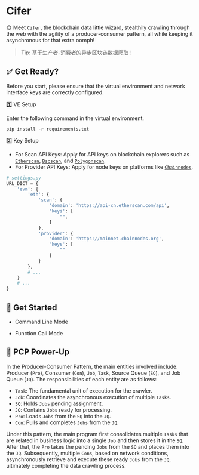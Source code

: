 # Cifer

😋 Meet `Cifer`, the blockchain data little wizard, 
stealthily crawling through the web with the agility of a producer-consumer pattern, 
all while keeping it asynchronous for that extra oomph!

> Tip: 基于生产者-消费者的异步区块链数据爬取！

## ✅ Get Ready?

Before you start, please ensure that the virtual environment and network interface keys 
are correctly configured.

1️⃣ VE Setup

Enter the following command in the virtual environment.

```
pip install -r requirements.txt
```

2️⃣ Key Setup

- For Scan API Keys: Apply for API keys on blockchain explorers such as 
[`Etherscan`](https://cn.etherscan.com),
[`Bscscan`](https://bscscan.com), and 
[`Polygonscan`](https://polygonscan.com).
- For Provider API Keys: Apply for node keys on platforms like [`Chainnodes`](https://www.chainnodes.org).

```python
# settings.py
URL_DICT = {
    'evm': {
        'eth': {
            'scan': {
                'domain': 'https://api-cn.etherscan.com/api',
                'keys': [
                    "",
                ]
            },
            'provider': {
                'domain': 'https://mainnet.chainnodes.org',
                'keys': [
                    ""
                ]
            }
        },
        # ...    
    }
    # ...    
}
```


## 🔰 Get Started



- Command Line Mode


- Function Call Mode



## 🎉 PCP Power-Up

In the Producer-Consumer Pattern, the main entities involved include: 
Producer (`Pro`), Consumer (`Con`), `Job`, `Task`, Source Queue (`SQ`), and Job Queue (`JQ`). 
The responsibilities of each entity are as follows:

- `Task`: The fundamental unit of execution for the crawler.
- `Job`: Coordinates the asynchronous execution of multiple `Tasks`.
- `SQ`: Holds `Jobs` pending assignment.
- `JQ`: Contains `Jobs` ready for processing.
- `Pro`: Loads `Jobs` from the `SQ` into the `JQ`. 
- `Con`: Pulls and completes `Jobs` from the `JQ`.

Under this pattern, 
the main program first consolidates multiple `Tasks` that are related in business logic into a single `Job` 
and then stores it in the `SQ`. After that, the `Pro` takes the pending `Jobs` from the `SQ`
and places them into the `JQ`. Subsequently, multiple `Cons`, based on network conditions, 
asynchronously retrieve and execute these ready `Jobs` from the `JQ`, 
ultimately completing the data crawling process.





